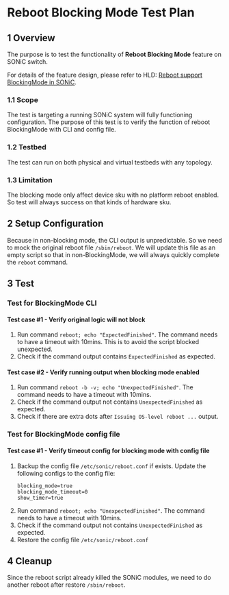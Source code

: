 # Reboot Blocking Mode Test Plan

## 1 Overview

The purpose is to test the functionality of **Reboot Blocking Mode** feature on SONiC switch.

For details of the feature design, please refer to HLD: [Reboot support BlockingMode in SONiC](https://github.com/sonic-net/SONiC/blob/master/doc/reboot/Reboot_BlockingMode_HLD.md).

### 1.1 Scope

The test is targeting a running SONiC system will fully functioning configuration. The purpose of this test is to verify the function of reboot BlockingMode with CLI and config file.

### 1.2 Testbed

The test can run on both physical and virtual testbeds with any topology.

### 1.3 Limitation

The blocking mode only affect device sku with no platform reboot enabled. So test will always success on that kinds of hardware sku.

## 2 Setup Configuration

Because in non-blocking mode, the CLI output is unpredictable. So we need to mock the original reboot file `/sbin/reboot`. We will update this file as an empty script so that in non-BlockingMode, we will always quickly complete the `reboot` command.

## 3 Test

### Test for BlockingMode CLI
#### Test case #1 - Verify original logic will not block
1. Run command `reboot; echo "ExpectedFinished"`. The command needs to have a timeout with 10mins. This is to avoid the script blocked unexpected.
1. Check if the command output contains `ExpectedFinished` as expected.

#### Test case #2 - Verify running output when blocking mode enabled
1. Run command `reboot -b -v; echo "UnexpectedFinished"`. The command needs to have a timeout with 10mins.
1. Check if the command output not contains `UnexpectedFinished` as expected.
1. Check if there are extra dots after `Issuing OS-level reboot ...` output.

### Test for BlockingMode config file
#### Test case #1 - Verify timeout config for blocking mode with config file
1. Backup the config file `/etc/sonic/reboot.conf` if exists. Update the following configs to the config file:
   ```
   blocking_mode=true
   blocking_mode_timeout=0
   show_timer=true
   ```
1. Run command `reboot; echo "UnexpectedFinished"`. The command needs to have a timeout with 10mins.
1. Check if the command output not contains `UnexpectedFinished` as expected.
1. Restore the config file `/etc/sonic/reboot.conf`

## 4 Cleanup
Since the reboot script already killed the SONiC modules, we need to do another reboot after restore `/sbin/reboot`.
